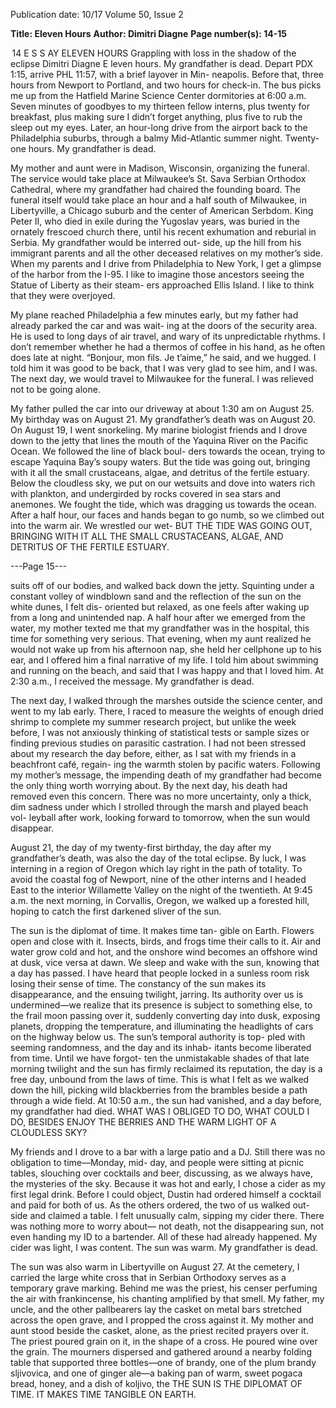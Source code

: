 Publication date: 10/17
Volume 50, Issue 2

**Title: Eleven Hours**
**Author: Dimitri Diagne**
**Page number(s): 14-15**

 14
E S S AY
ELEVEN HOURS
Grappling with loss in the shadow of the eclipse
Dimitri Diagne
E
leven hours. My grandfather is dead. Depart PDX 
1:15, arrive PHL 11:57, with a brief layover in Min-
neapolis. Before that, three hours from Newport to 
Portland, and two hours for check-in. The bus picks me 
up from the Hatfield Marine Science Center dormitories 
at 6:00 a.m. Seven minutes of goodbyes to my thirteen 
fellow interns, plus twenty for breakfast, plus making sure 
I didn’t forget anything, plus five to rub the sleep out my 
eyes. Later, an hour-long drive from the airport back to 
the Philadelphia suburbs, through a balmy Mid-Atlantic 
summer night. Twenty-one hours. My grandfather is dead.

My mother and aunt were in Madison, Wisconsin, 
organizing the funeral. The service would take place at 
Milwaukee’s St. Sava Serbian Orthodox Cathedral, where 
my grandfather had chaired the founding board. The 
funeral itself would take place an hour and a half south 
of Milwaukee, in Libertyville, a Chicago suburb and the 
center of American Serbdom. King Peter II, who died in 
exile during the Yugoslav years, was buried in the ornately 
frescoed church there, until his recent exhumation and 
reburial in Serbia. My grandfather would be interred out-
side, up the hill from his immigrant parents and all the 
other deceased relatives on my mother’s side. When my 
parents and I drive from Philadelphia to New York, I get 
a glimpse of the harbor from the I-95. I like to imagine 
those ancestors seeing the Statue of Liberty as their steam-
ers approached Ellis Island. I like to think that they were 
overjoyed.

My plane reached Philadelphia a few minutes early, 
but my father had already parked the car and was wait-
ing at the doors of the security area. He is used to long 
days of air travel, and wary of its unpredictable rhythms. I 
don’t remember whether he had a thermos of coffee in his 
hand, as he often does late at night. “Bonjour, mon fils. 
Je t’aime,” he said, and we hugged. I told him it was good 
to be back, that I was very glad to see him, and I was. The 
next day, we would travel to Milwaukee for the funeral. I 
was relieved not to be going alone.

My father pulled the car into our driveway at about 
1:30 am on August 25. My birthday was on August 21. My 
grandfather’s death was on August 20. On August 19, I 
went snorkeling. My marine biologist friends and I drove 
down to the jetty that lines the mouth of the Yaquina River 
on the Pacific Ocean. We followed the line of black boul-
ders towards the ocean, trying to escape Yaquina Bay’s 
soupy waters. But the tide was going out, bringing with it 
all the small crustaceans, algae, and detritus of the fertile 
estuary. Below the cloudless sky, we put on our wetsuits 
and dove into waters rich with plankton, and undergirded 
by rocks covered in sea stars and anemones. We fought 
the tide, which was dragging us towards the ocean. After 
a half hour, our faces and hands began to go numb, so 
we climbed out into the warm air. We wrestled our wet-
BUT THE TIDE WAS GOING OUT, 
BRINGING WITH IT ALL THE SMALL 
CRUSTACEANS, ALGAE, AND 
DETRITUS OF THE FERTILE ESTUARY.


---Page 15---

suits off of our bodies, and walked back down the jetty. 
Squinting under a constant volley of windblown sand and 
the reflection of the sun on the white dunes, I felt dis-
oriented but relaxed, as one feels after waking up from a 
long and unintended nap. A half hour after we emerged 
from the water, my mother texted me that my grandfather 
was in the hospital, this time for something very serious. 
That evening, when my aunt realized he would not wake 
up from his afternoon nap, she held her cellphone up to 
his ear, and I offered him a final narrative of my life. I 
told him about swimming and running on the beach, and 
said that I was happy and that I loved him. At 2:30 a.m., I 
received the message. My grandfather is dead.

The next day, I walked through the marshes outside the 
science center, and went to my lab early. There, I raced to 
measure the weights of enough dried shrimp to complete 
my summer research project, but unlike the week before, 
I was not anxiously thinking of statistical tests or sample 
sizes or finding previous studies on parasitic castration. I 
had not been stressed about my research the day before, 
either, as I sat with my friends in a beachfront café, regain-
ing the warmth stolen by pacific waters. Following my 
mother’s message, the impending death of my grandfather 
had become the only thing worth worrying about. By the 
next day, his death had removed even this concern. There 
was no more uncertainty, only a thick, dim sadness under 
which I strolled through the marsh and played beach vol-
leyball after work, looking forward to tomorrow, when the 
sun would disappear.

August 21, the day of my twenty-first birthday, the day 
after my grandfather’s death, was also the day of the total 
eclipse. By luck, I was interning in a region of Oregon 
which lay right in the path of totality. To avoid the coastal 
fog of Newport, nine of the other interns and I headed 
East to the interior Willamette Valley on the night of the 
twentieth. At 9:45 a.m. the next morning, in Corvallis, 
Oregon, we walked up a forested hill, hoping to catch the 
first darkened sliver of the sun.

The sun is the diplomat of time. It makes time tan-
gible on Earth. Flowers open and close with it. Insects, 
birds, and frogs time their calls to it. Air and water grow 
cold and hot, and the onshore wind becomes an offshore 
wind at dusk, vice versa at dawn. We sleep and wake with 
the sun, knowing that a day has passed. I have heard that 
people locked in a sunless room risk losing their sense of 
time. The constancy of the sun makes its disappearance, 
and the ensuing twilight, jarring. Its authority over us is 
undermined—we realize that its presence is subject to 
something else, to the frail moon passing over it, suddenly 
converting day into dusk, exposing planets, dropping the 
temperature, and illuminating the headlights of cars on 
the highway below us. The sun’s temporal authority is top-
pled with seeming randomness, and the day and its inhab-
itants become liberated from time. Until we have forgot-
ten the unmistakable shades of that late morning twilight 
and the sun has firmly reclaimed its reputation, the day is 
a free day, unbound from the laws of time. This is what I 
felt as we walked down the hill, picking wild blackberries 
from the brambles beside a path through a wide field. At 
10:50 a.m., the sun had vanished, and a day before, my 
grandfather had died. WHAT WAS I OBLIGED TO DO, WHAT 
COULD I DO, BESIDES ENJOY THE 
BERRIES AND THE WARM LIGHT OF A 
CLOUDLESS SKY?

My friends and I drove to a bar with a large patio and a 
DJ. Still there was no obligation to time—Monday, mid-
day, and people were sitting at picnic tables, slouching 
over cocktails and beer, discussing, as we always have, 
the mysteries of the sky. Because it was hot and early, I 
chose a cider as my first legal drink. Before I could object, 
Dustin had ordered himself a cocktail and paid for both 
of us. As the others ordered, the two of us walked out-
side and claimed a table. I felt unusually calm, sipping 
my cider there. There was nothing more to worry about—
not death, not the disappearing sun, not even handing 
my ID to a bartender. All of these had already happened. 
My cider was light, I was content. The sun was warm. My 
grandfather is dead.

The sun was also warm in Libertyville on August 27. 
At the cemetery, I carried the large white cross that in 
Serbian Orthodoxy serves as a temporary grave marking. 
Behind me was the priest, his censer perfuming the air 
with frankincense, his chanting amplified by that smell. 
My father, my uncle, and the other pallbearers lay the 
casket on metal bars stretched across the open grave, and 
I propped the cross against it. My mother and aunt stood 
beside the casket, alone, as the priest recited prayers over 
it. The priest poured grain on it, in the shape of a cross. 
He poured wine over the grain. The mourners dispersed 
and gathered around a nearby folding table that supported 
three bottles—one of brandy, one of the plum brandy 
sljivovica, and one of ginger ale—a baking pan of warm, 
sweet pogaca bread, honey, and a dish of koljivo, the
THE SUN IS THE DIPLOMAT OF TIME. 
IT MAKES TIME TANGIBLE ON EARTH.